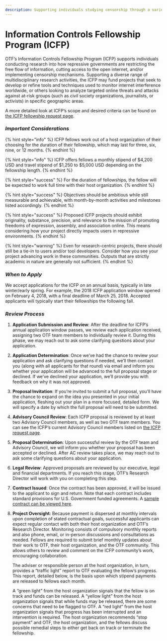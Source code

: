 ```yaml
---
description: Supporting individuals studying censorship through a variety of disciplines
---
```


# Information Controls Fellowship Program \(ICFP\)

OTF’s Information Controls Fellowship Program \(ICFP\) supports individuals conducting research into how repressive governments are restricting the free flow of information, cutting access to the open internet, and/or implementing censorship mechanisms. Supporting a diverse range of multidisciplinary research activities, the ICFP may fund projects that seek to develop or refine tools and techniques used to monitor internet interference worldwide, or others looking to analyze targeted online threats and attacks against at-risk groups \(such as civil society organizations, journalists, or activists\) in specific geographic areas.  
  
A more detailed look at ICFP’s scope and desired criteria can be found on [the ICFP fellowship request page](https://www.opentech.fund/requests/icfp).

### _Important Considerations_

{% hint style="info" %}
ICFP fellows work out of a host organization of their choosing for the duration of their fellowship, which may last for three, six, nine, or 12 months.
{% endhint %}

{% hint style="info" %}
ICFP offers fellows a monthly stipend of $4,200 USD and travel stipend of $1,250 to $5,000 USD depending on the fellowship length.
{% endhint %}

{% hint style="success" %}
For the duration of fellowships, the fellow will be expected to work full time with their host organization.
{% endhint %}

{% hint style="success" %}
Objectives should be ambitious while still measurable and achievable, with month-by-month activities and milestones listed accordingly.
{% endhint %}

{% hint style="success" %}
Proposed ICFP projects should exhibit originality, substance, precision, and relevance to the mission of promoting freedoms of expression, assembly, and association online. This means considering how your project directly impacts users in repressive environments. 
{% endhint %}

{% hint style="warning" %}
Even for research-centric projects, there should still be a tie-in to users and/or tool developers. Consider how you see your project advancing work in these communities. Outputs that are strictly academic in nature are generally not sufficient.
{% endhint %}

### _When to Apply_

We accept applications for the ICFP on an annual basis, typically in late winter/early spring. For example, the 2018 ICFP application window opened on February 4, 2018, with a final deadline of March 25, 2018. Accepted applicants will typically start their fellowships the following fall.

### _Review Process_

1. **Application Submission and Review**: After the deadline for ICFP’s annual application window passes, we review each application received, assigning two OTF team members to individually review it. During this phase, we may reach out to ask some clarifying questions about your application.

2. **Application Determination**: Once we’ve had the chance to review your application and ask clarifying questions if needed, we’ll then contact you \(along with all applicants for that round\) via email and inform you whether your application will be advanced to the full proposal stage or declined. If we’ve declined your application, we’ll provide you with feedback on why it was not approved.

3. **Proposal Invitation**: If you’re invited to submit a full proposal, you’ll have the chance to expand on the idea you presented in your initial application, fleshing out your plan in a more focused, detailed form. We will specify a date by which the full proposal will need to be submitted. 
4. **Advisory Council Review**: Each ICFP proposal is reviewed by at least two Advisory Council members, as well as two OTF team members. You can see the ICFP’s current Advisory Council members listed on [the ICFP request page](https://www.opentech.fund/requests/icfp). 
5. **Proposal Determination**: Upon successful review by the OTF team and Advisory Council, we will inform you whether your proposal has been accepted or declined. After AC review takes place, we may reach out to ask some clarifying questions about your application. 
6. **Legal Review**: Approved proposals are reviewed by our executive, legal and financial departments. If you reach this stage, OTF’s Research Director will work with you on completing this step. 
7. **Contract Issued**: Once the contract has been approved, it will be issued to the applicant to sign and return. Note that each contract includes standard provisions for U.S. Government funded agreements. A [sample contract can be viewed here](https://guide.opentech.fund/general-funding-guidelines#contract-templates-and-usg-provisions). 
8. **Project Oversight**: Because payment is dispersed at monthly intervals upon completion of stated contractual goals, successful applicants can expect regular contact with both their host organization and OTF’s Research Director. Monitoring consists of compulsory monthly reports and also phone, email, or in-person discussions and consultations as needed. Fellows are required to submit brief monthly updates about their work to OTF, their host organization, and the OTF community. This allows others to review and comment on the ICFP community’s work, encouraging collaboration.  


   The adviser or responsible person at the host organization, in turn, provides a “traffic light” report to OTF evaluating the fellow’s progress. This report, detailed below, is the basis upon which stipend payments are released to fellows each month.  


   A “green light” from the host organization signals that the fellow is on track and funds can be released. A “yellow light” from the host organization signals that while funds may be released, there are some concerns that need to be flagged to OTF. A “red light” from the host organization signals that progress has been interrupted and an intervention is required. The host organization recommends “stop payment” and OTF, the host organization, and the fellows discuss possible remedial steps to either get back on track or terminate the fellowship.

